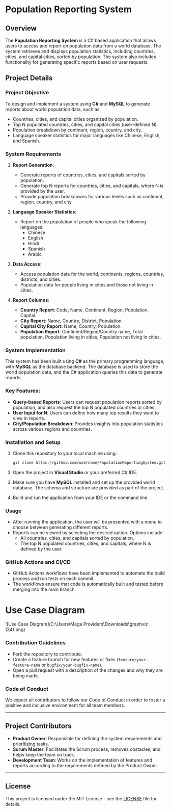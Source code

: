 # Population Reporting System

## Overview
The **Population Reporting System** is a C# based application that allows users to access and report on population data from a world database. The system retrieves and displays population statistics, including countries, cities, and capital cities, sorted by population. The system also includes functionality for generating specific reports based on user requests.

## Project Details

### Project Objective
To design and implement a system using **C#** and **MySQL** to generate reports about world population data, such as:
- Countries, cities, and capital cities organized by population.
- Top N populated countries, cities, and capital cities (user-defined N).
- Population breakdown by continent, region, country, and city.
- Language speaker statistics for major languages like Chinese, English, and Spanish.

### System Requirements
1. **Report Generation**:
    - Generate reports of countries, cities, and capitals sorted by population.
    - Generate top N reports for countries, cities, and capitals, where N is provided by the user.
    - Provide population breakdowns for various levels such as continent, region, country, and city.

2. **Language Speaker Statistics**:
    - Report on the population of people who speak the following languages:
        - Chinese
        - English
        - Hindi
        - Spanish
        - Arabic

3. **Data Access**:
    - Access population data for the world, continents, regions, countries, districts, and cities.
    - Population data for people living in cities and those not living in cities.

4. **Report Columns**:
    - **Country Report**: Code, Name, Continent, Region, Population, Capital.
    - **City Report**: Name, Country, District, Population.
    - **Capital City Report**: Name, Country, Population.
    - **Population Report**: Continent/Region/Country name, Total population, Population living in cities, Population not living in cities.

### System Implementation

This system has been built using **C#** as the primary programming language, with **MySQL** as the database backend. The database is used to store the world population data, and the C# application queries this data to generate reports.

### Key Features:
- **Query-based Reports**: Users can request population reports sorted by population, and also request the top N populated countries or cities.
- **User Input for N**: Users can define how many top results they want to view in reports.
- **City/Population Breakdown**: Provides insights into population statistics across various regions and countries.

### Installation and Setup

1. Clone this repository to your local machine using:
    ```bash
    git clone https://github.com/username/PopulationReportingSystem.git
    ```

2. Open the project in **Visual Studio** or your preferred C# IDE.

3. Make sure you have **MySQL** installed and set up the provided world database. The schema and structure are provided as part of the project.

4. Build and run the application from your IDE or the command line.

### Usage
- After running the application, the user will be presented with a menu to choose between generating different reports.
- Reports can be viewed by selecting the desired option. Options include:
    - All countries, cities, and capitals sorted by population.
    - The top N populated countries, cities, and capitals, where N is defined by the user.
  
### GitHub Actions and CI/CD
- GitHub Actions workflows have been implemented to automate the build process and run tests on each commit.
- The workflows ensure that code is automatically built and tested before merging into the main branch.
# Use Case Diagram

![Use Case Diagram](C:\Users\Mega Providers\Downloads\graphviz (34).png)


### Contribution Guidelines
- Fork the repository to contribute.
- Create a feature branch for new features or fixes (`feature/your-feature-name` or `bugfix/your-bugfix-name`).
- Open a pull request with a description of the changes and why they are being made.

### Code of Conduct
We expect all contributors to follow our Code of Conduct in order to foster a positive and inclusive environment for all team members.

---

## Project Contributors
- **Product Owner**: Responsible for defining the system requirements and prioritizing tasks.
- **Scrum Master**: Facilitates the Scrum process, removes obstacles, and helps keep the team on track.
- **Development Team**: Works on the implementation of features and reports according to the requirements defined by the Product Owner.

---

## License
This project is licensed under the MIT License - see the [LICENSE](LICENSE) file for details.

